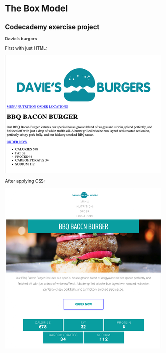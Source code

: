 # The Box Model

## Codecademy exercise project

Davie’s burgers

First with just HTML:

![Just HTML](./webpage-snapshots/webpage-snapshot-davies-burgers-v1.png)

After applying CSS:

![With CSS](./webpage-snapshots/webpage-snapshot-davies-burgers-v2.png)
